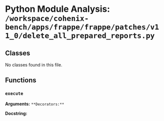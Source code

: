 # Python Module Analysis: `/workspace/cohenix-bench/apps/frappe/frappe/patches/v11_0/delete_all_prepared_reports.py`

## Classes

No classes found in this file.


## Functions

### `execute`
**Arguments:** ``
**Decorators:** ``

**Docstring:**
```

```

